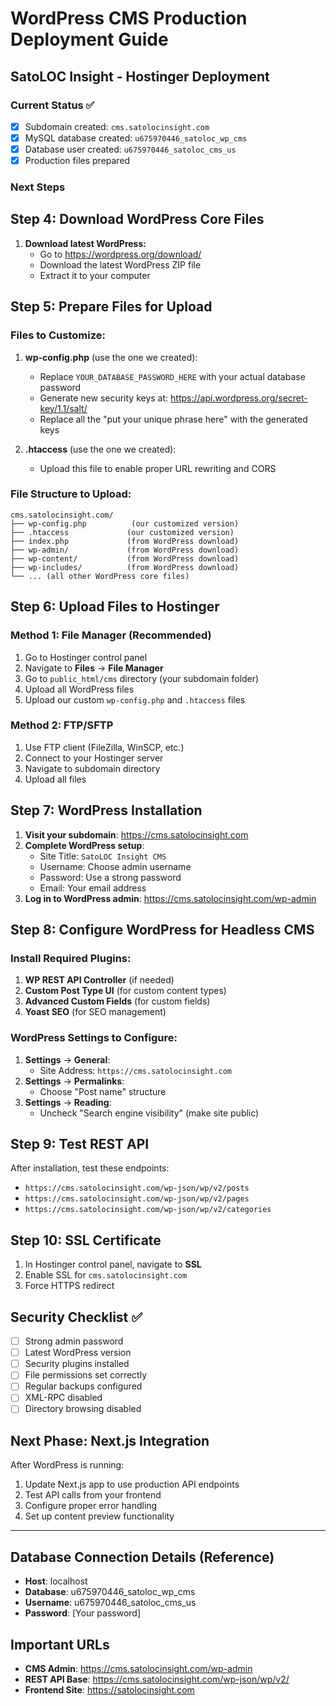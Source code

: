 # WordPress CMS Production Deployment Guide

## SatoLOC Insight - Hostinger Deployment

### Current Status ✅

- [x] Subdomain created: `cms.satolocinsight.com`
- [x] MySQL database created: `u675970446_satoloc_wp_cms`
- [x] Database user created: `u675970446_satoloc_cms_us`
- [x] Production files prepared

### Next Steps

## Step 4: Download WordPress Core Files

1. **Download latest WordPress:**
   - Go to https://wordpress.org/download/
   - Download the latest WordPress ZIP file
   - Extract it to your computer

## Step 5: Prepare Files for Upload

### Files to Customize:

1. **wp-config.php** (use the one we created):

   - Replace `YOUR_DATABASE_PASSWORD_HERE` with your actual database password
   - Generate new security keys at: https://api.wordpress.org/secret-key/1.1/salt/
   - Replace all the "put your unique phrase here" with the generated keys

2. **.htaccess** (use the one we created):
   - Upload this file to enable proper URL rewriting and CORS

### File Structure to Upload:

```
cms.satolocinsight.com/
├── wp-config.php          (our customized version)
├── .htaccess             (our customized version)
├── index.php             (from WordPress download)
├── wp-admin/             (from WordPress download)
├── wp-content/           (from WordPress download)
├── wp-includes/          (from WordPress download)
└── ... (all other WordPress core files)
```

## Step 6: Upload Files to Hostinger

### Method 1: File Manager (Recommended)

1. Go to Hostinger control panel
2. Navigate to **Files** → **File Manager**
3. Go to `public_html/cms` directory (your subdomain folder)
4. Upload all WordPress files
5. Upload our custom `wp-config.php` and `.htaccess` files

### Method 2: FTP/SFTP

1. Use FTP client (FileZilla, WinSCP, etc.)
2. Connect to your Hostinger server
3. Navigate to subdomain directory
4. Upload all files

## Step 7: WordPress Installation

1. **Visit your subdomain**: https://cms.satolocinsight.com
2. **Complete WordPress setup**:
   - Site Title: `SatoLOC Insight CMS`
   - Username: Choose admin username
   - Password: Use a strong password
   - Email: Your email address
3. **Log in to WordPress admin**: https://cms.satolocinsight.com/wp-admin

## Step 8: Configure WordPress for Headless CMS

### Install Required Plugins:

1. **WP REST API Controller** (if needed)
2. **Custom Post Type UI** (for custom content types)
3. **Advanced Custom Fields** (for custom fields)
4. **Yoast SEO** (for SEO management)

### WordPress Settings to Configure:

1. **Settings** → **General**:
   - Site Address: `https://cms.satolocinsight.com`
2. **Settings** → **Permalinks**:
   - Choose "Post name" structure
3. **Settings** → **Reading**:
   - Uncheck "Search engine visibility" (make site public)

## Step 9: Test REST API

After installation, test these endpoints:

- `https://cms.satolocinsight.com/wp-json/wp/v2/posts`
- `https://cms.satolocinsight.com/wp-json/wp/v2/pages`
- `https://cms.satolocinsight.com/wp-json/wp/v2/categories`

## Step 10: SSL Certificate

1. In Hostinger control panel, navigate to **SSL**
2. Enable SSL for `cms.satolocinsight.com`
3. Force HTTPS redirect

## Security Checklist ✅

- [ ] Strong admin password
- [ ] Latest WordPress version
- [ ] Security plugins installed
- [ ] File permissions set correctly
- [ ] Regular backups configured
- [ ] XML-RPC disabled
- [ ] Directory browsing disabled

## Next Phase: Next.js Integration

After WordPress is running:

1. Update Next.js app to use production API endpoints
2. Test API calls from your frontend
3. Configure proper error handling
4. Set up content preview functionality

---

## Database Connection Details (Reference)

- **Host**: localhost
- **Database**: u675970446_satoloc_wp_cms
- **Username**: u675970446_satoloc_cms_us
- **Password**: [Your password]

## Important URLs

- **CMS Admin**: https://cms.satolocinsight.com/wp-admin
- **REST API Base**: https://cms.satolocinsight.com/wp-json/wp/v2/
- **Frontend Site**: https://satolocinsight.com
